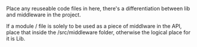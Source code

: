 Place any reuseable code files in here, there's a differentiation between lib and middleware in the project. 

If a module / file is solely to be used as a piece of middlware in the API, place that inside the /src/middleware folder, otherwise the logical place for it is Lib.
